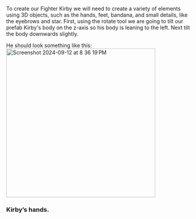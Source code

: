 
To create our Fighter Kirby we will need to create a variety of elements using 3D objects, such as the hands, feet, bandana, and small details, like the eyebrows and star. 
First, using the rotate tool we are going to tilt our prefab Kirby's body on the z-axis so his body is leaning to the left. Next tilt the body downwards slightly. 

He should look something like this:
<img width="400" alt="Screenshot 2024-09-12 at 8 36 19 PM" src="https://github.com/user-attachments/assets/d64fadee-982d-4b01-908d-e786e2f905bd">

### Kirby’s hands.

